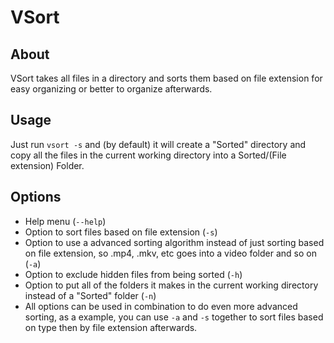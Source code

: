# VSort

## About
VSort takes all files in a directory and sorts them based on file extension for easy organizing or better to organize afterwards.

## Usage
Just run `vsort -s` and (by default) it will create a "Sorted" directory and copy all the files in the current working directory into a Sorted/(File extension) Folder.

## Options
- Help menu (`--help`)
- Option to sort files based on file extension (`-s`)
- Option to use a advanced sorting algorithm instead of just sorting based on file extension, so .mp4, .mkv, etc goes into a video folder and so on (`-a`)
- Option to exclude hidden files from being sorted (`-h`)
- Option to put all of the folders it makes in the current working directory instead of a "Sorted" folder (`-n`)
- All options can be used in combination to do even more advanced sorting, as a example, you can use `-a` and `-s` together to sort files based on type then by file extension afterwards.
